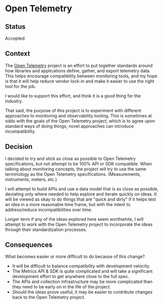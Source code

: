 # Open Telemetry

## Status

Accepted

## Context

The [Open Telemetry](https://opentelemetry.io/) project is an effort to put
together standards around how libraries and applications define, gather, and
export telemetry data. This helps encourage compatibility between monitoring
tools, and my hope is that it  will help reduce vendor lock-in and make it
easier to use the right tool for the job.

I would like to support this effort, and think it is a good thing for the
industry.

That said, the purpose of this project is to experiment with different approaches
to monitoring and observability tooling. This is sometimes at odds with the
goals of the Open Telemetry project, which is to agree upon standard ways of
doing things; novel approaches can introduce incompatibility.

## Decision

I decided to try and stick as close as possible to Open Telemetry
specifications, but not attempt to be 100% API or SDK compatible. When talking
about monitoring concepts, the project will try to use the same terminology as
the Open Telemetry specifications. (Measurements, instruments, meters, etc.) 

I will attempt to build APIs and use a data model that is as close as possible, 
deviating only where needed to help explore and iterate quickly on ideas.
It will be viewed as okay to do things that are "quick and dirty" if it helps
test an idea in a more reasonable time frame, but with the intent to
address/reduce incompatibilities over time.

Longer term if any of the ideas explored here seem worthwhile, I will attempt to
work with the Open Telemetry project to incorporate the ideas through their
standardization processes.

## Consequences

What becomes easier or more difficult to do because of this change?

 - It will be difficult to balance compatibility with development velocity.
 - The Metrics API & SDK is quite complicated and will take a significant
   development effort to get anywhere close to the full spec.
 - The APIs and collection infrastructure may be more complicated than they
   need to be early on in the life of the project.
 - Should the ideas prove useful, it may be easier to contribute changes back to
   the Open Telemetry project.
